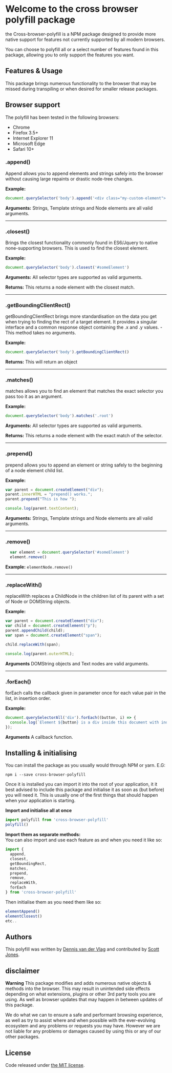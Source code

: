 # Welcome to the cross browser polyfill package
the Cross-browser-polyfill is a NPM package designed to provide more native support for features not currently supported by all modern browsers.

You can choose to polyfill all or a select number of features found in this package, allowing you to only support the features you want.

## Features & Usage
This package brings numerous functionality to the browser that may be missed during transpiling or when desired for smaller release packages.

## Browser support

The polyfill has been tested in the following browsers:

* Chrome
* Firefox 3.5+
* Internet Explorer 11
* Microsoft Edge
* Safari 10+

### .append()
Append allows you to append elements and strings safely into the browser without causing large repaints or drastic node-tree changes.

**Example:**
```javascript
document.querySelector('body').append('<div class="my-custom-element"> My_string </div>')
```

**Arguments:**
Strings, Template strings and Node elements are all valid arguments.

-----------------

### .closest()
Brings the closest functionality commonly found in ES6/Jquery to native none-supporting browsers. This is used to find the closest element.

**Example:**
```javascript
document.querySelector('body').closest('#someElement')
```

**Arguments:**
All selector types are supported as valid arguments.

**Returns:**
This returns a node element with the closest match.

-----------------

### .getBoundingClientRect()
getBoundingClientRect brings more standardisation on the data you get when trying to finding the rect of a target element. It provides a singular interface and a common response object containing the .x and .y values. - This method takes no arguments.

**Example:**
```javascript
document.querySelector('body').getBoundingClientRect()
```

**Returns:**
This will return an object

-----------------

### .matches()
matches allows you to find an element that matches the exact selector you pass too it as an argument.

**Example:**
```javascript
document.querySelector('body').matches('.root')
```

**Arguments:**
All selector types are supported as valid arguments.

**Returns:**
This returns a node element with the exact match of the selector.

-----------------

### .prepend()
prepend allows you to append an element or string safely to the beginning of a node element child list.

**Example:**
```javascript
var parent = document.createElement("div");
parent.innerHTML = "prepend() works.";
parent.prepend("This is how ");

console.log(parent.textContent);
```

**Arguments:**
Strings, Template strings and Node elements are all valid arguments.

-----------------

### .remove()
```javascript
  var element = document.querySelector('#someElement')
  element.remove()
```

**Example:**
`elementNode.remove()`

-----------------

### .replaceWith() 
replaceWith replaces a ChildNode in the children list of its parent with a set of Node or DOMString objects. 

**Example:**
```javascript
var parent = document.createElement("div");
var child = document.createElement("p");
parent.appendChild(child);
var span = document.createElement("span");

child.replaceWith(span);

console.log(parent.outerHTML);
```

**Arguments**
DOMString objects and Text nodes are valid arguments.

-----------------

### .forEach()
forEach calls the callback given in parameter once for each value pair in the list, in insertion order.

**Example:**
```javascript
document.querySelectorAll('div').forEach((button, i) => {
  console.log(`Element ${button} is a div inside this document with index ${i}`);
});
```

**Arguments**
A callback function.

## Installing & initialising
You can install the package as you usually would through NPM or yarn. E.G:

`npm i --save cross-browser-polyfill`

Once it is installed you can import it into the root of your application, it it best advised to include this package and initialise it as soon as (but before) you will need it. This is usually one of the first things that should happen when your application is starting.

**Import and initialise all at once**
```javascript
import polyfill from 'cross-browser-polyfill'
polyfill()
```

**Import them as separate methods:**  
You can also import and use each feature as and when you need it like so:

```javascript
import {
  append, 
  closest, 
  getBoundingRect, 
  matches, 
  prepend,
  remove, 
  replaceWith, 
  forEach
} from 'cross-browser-polyfill'
```

Then initialise them as you need them like so:
```javascript
elementAppend()
elementClosest()
etc..
```

## Authors
This polyfill was written by [Dennis van der Vlag](https://github.com/dvandervlag) and contributed by [Scott Jones](https://github.com/thedanzor).

## disclaimer
**Warning** This package modifies and adds numerous native objects & methods into the browser. This may result in unintended side effects depending on what extensions, plugins or other 3rd party tools you are using. As well as browser updates that may happen in between updates of this package.  

We do what we can to ensure a safe and performant browsing experience, as well as try to assist where and when possible with the ever-evolving ecosystem and any problems or requests you may have. However we are not liable for any problems or damages caused by using this or any of our other packages.

## License
Code released under [the MIT license](https://github.com/dvandervlag/cross-browser-polyfill/blob/master/LICENSE).
